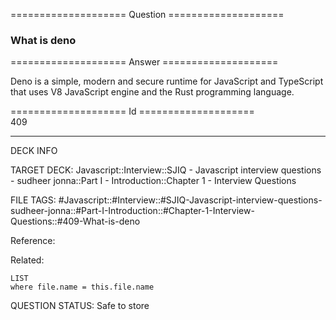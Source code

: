 ==================== Question ====================  

### What is deno  

==================== Answer ====================  

Deno is a simple, modern and secure runtime for JavaScript and TypeScript that
uses V8 JavaScript engine and the Rust programming language.

==================== Id ====================  
409

---

DECK INFO

TARGET DECK: Javascript::Interview::SJIQ - Javascript interview questions - sudheer jonna::Part I - Introduction::Chapter 1 - Interview Questions

FILE TAGS: #Javascript::#Interview::#SJIQ-Javascript-interview-questions-sudheer-jonna::#Part-I-Introduction::#Chapter-1-Interview-Questions::#409-What-is-deno

Reference:

Related:

```dataview
LIST
where file.name = this.file.name
```

QUESTION STATUS: Safe to store
